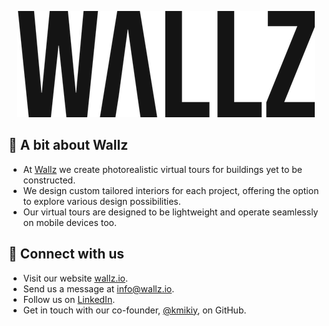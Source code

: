 <p align="center">
  <img alt="Wallz" src="https://raw.githubusercontent.com/wallz-io/.github/main/assets/banner.png" />
</p>

## 🧱 A bit about Wallz

- At [Wallz](https://wallz.io) we create photorealistic virtual tours for buildings yet to be constructed.
- We design custom tailored interiors for each project, offering the option to explore various design possibilities.
- Our virtual tours are designed to be lightweight and operate seamlessly on mobile devices too.

## 📨 Connect with us

- Visit our website [wallz.io](https://wallz.io).
- Send us a message at info@wallz.io.
- Follow us on [LinkedIn](https://www.linkedin.com/company/wallz-io).
- Get in touch with our co-founder, [@kmikiy](https://www.github.com/kmikiy), on GitHub.
